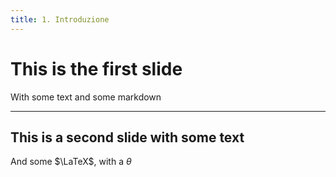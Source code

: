 ```yaml
---
title: 1. Introduzione
---
```


# This is the first slide

With some text and some markdown

---

## This is a second slide with some text

And some $\LaTeX$, with a $\theta$
